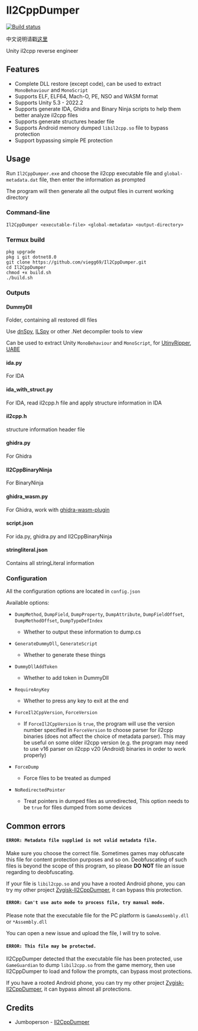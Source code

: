 # Il2CppDumper

[![Build status](https://ci.appveyor.com/api/projects/status/anhqw33vcpmp8ofa?svg=true)](https://ci.appveyor.com/project/Perfare/il2cppdumper/branch/master/artifacts)

中文说明请戳[这里](README.zh-CN.md)

Unity il2cpp reverse engineer

## Features

* Complete DLL restore (except code), can be used to extract `MonoBehaviour` and `MonoScript`
* Supports ELF, ELF64, Mach-O, PE, NSO and WASM format
* Supports Unity 5.3 - 2022.2
* Supports generate IDA, Ghidra and Binary Ninja scripts to help them better analyze il2cpp files
* Supports generate structures header file
* Supports Android memory dumped `libil2cpp.so` file to bypass protection
* Support bypassing simple PE protection

## Usage

Run `Il2CppDumper.exe` and choose the il2cpp executable file and `global-metadata.dat` file, then enter the information as prompted

The program will then generate all the output files in current working directory

### Command-line

```
Il2CppDumper <executable-file> <global-metadata> <output-directory>
```
### Termux build

```
pkg upgrade
pkg i git dotnet8.0
git clone https://github.com/viegg69/Il2CppDumper.git
cd Il2CppDumper
chmod +x build.sh
./build.sh
```

### Outputs

#### DummyDll

Folder, containing all restored dll files

Use [dnSpy](https://github.com/0xd4d/dnSpy), [ILSpy](https://github.com/icsharpcode/ILSpy) or other .Net decompiler tools to view

Can be used to extract Unity `MonoBehaviour` and `MonoScript`, for [UtinyRipper](https://github.com/mafaca/UtinyRipper), [UABE](https://7daystodie.com/forums/showthread.php?22675-Unity-Assets-Bundle-Extractor)

#### ida.py

For IDA

#### ida_with_struct.py

For IDA, read il2cpp.h file and apply structure information in IDA

#### il2cpp.h

structure information header file

#### ghidra.py

For Ghidra

#### Il2CppBinaryNinja

For BinaryNinja

#### ghidra_wasm.py

For Ghidra, work with [ghidra-wasm-plugin](https://github.com/nneonneo/ghidra-wasm-plugin)

#### script.json

For ida.py, ghidra.py and Il2CppBinaryNinja

#### stringliteral.json

Contains all stringLiteral information

### Configuration

All the configuration options are located in `config.json`

Available options:

* `DumpMethod`, `DumpField`, `DumpProperty`, `DumpAttribute`, `DumpFieldOffset`, `DumpMethodOffset`, `DumpTypeDefIndex`
  * Whether to output these information to dump.cs

* `GenerateDummyDll`, `GenerateScript`
  * Whether to generate these things

* `DummyDllAddToken`
  * Whether to add token in DummyDll

* `RequireAnyKey`
  * Whether to press any key to exit at the end

* `ForceIl2CppVersion`, `ForceVersion`
  * If `ForceIl2CppVersion` is `true`, the program will use the version number specified in `ForceVersion` to choose parser for il2cpp binaries (does not affect the choice of metadata parser). This may be useful on some older il2cpp version (e.g. the program may need to use v16 parser on il2cpp v20 (Android) binaries in order to work properly)

* `ForceDump`
  * Force files to be treated as dumped

* `NoRedirectedPointer`
  * Treat pointers in dumped files as unredirected, This option needs to be `true` for files dumped from some devices

## Common errors

#### `ERROR: Metadata file supplied is not valid metadata file.`  

Make sure you choose the correct file. Sometimes games may obfuscate this file for content protection purposes and so on. Deobfuscating of such files is beyond the scope of this program, so please **DO NOT** file an issue regarding to deobfuscating.

If your file is `libil2cpp.so` and you have a rooted Android phone, you can try my other project [Zygisk-Il2CppDumper](https://github.com/Perfare/Zygisk-Il2CppDumper), it can bypass this protection.

#### `ERROR: Can't use auto mode to process file, try manual mode.`

Please note that the executable file for the PC platform is `GameAssembly.dll` or `*Assembly.dll`

You can open a new issue and upload the file, I will try to solve.

#### `ERROR: This file may be protected.`

Il2CppDumper detected that the executable file has been protected, use `GameGuardian` to dump `libil2cpp.so` from the game memory, then use Il2CppDumper to load and follow the prompts, can bypass most protections.

If you have a rooted Android phone, you can try my other project [Zygisk-Il2CppDumper](https://github.com/Perfare/Zygisk-Il2CppDumper), it can bypass almost all protections.

## Credits

- Jumboperson - [Il2CppDumper](https://github.com/Jumboperson/Il2CppDumper)
